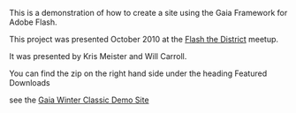 This is a demonstration of how to create a site using the Gaia Framework for Adobe Flash.

This project was presented October 2010 at the [Flash the District](http://www.meetup.com/flashthedistrict/) meetup.


It was presented by Kris Meister and Will Carroll.

You can find the zip on the right hand side under the heading Featured Downloads

see the [Gaia Winter Classic Demo Site](http://gaiademo.aliencom.net)